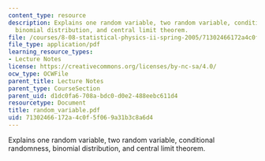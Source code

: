```yaml
---
content_type: resource
description: Explains one random variable, two random variable, conditional randomness,
  binomial distribution, and central limit theorem.
file: /courses/8-08-statistical-physics-ii-spring-2005/71302466172a4c0f5f069a31b3c8a6d4_random_variable.pdf
file_type: application/pdf
learning_resource_types:
- Lecture Notes
license: https://creativecommons.org/licenses/by-nc-sa/4.0/
ocw_type: OCWFile
parent_title: Lecture Notes
parent_type: CourseSection
parent_uid: d1dc0fa6-708a-bdc0-d0e2-488eebc611d4
resourcetype: Document
title: random_variable.pdf
uid: 71302466-172a-4c0f-5f06-9a31b3c8a6d4
---
```

Explains one random variable, two random variable, conditional randomness, binomial distribution, and central limit theorem.
